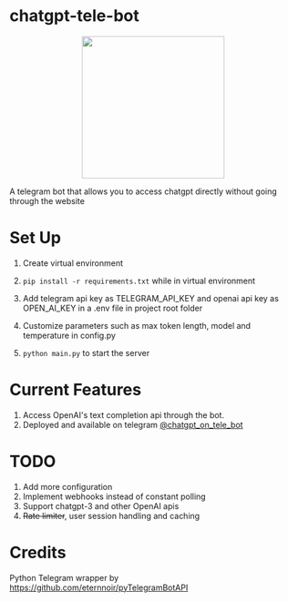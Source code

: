 # chatgpt-tele-bot
<p align = "center">
<img src="https://user-images.githubusercontent.com/69890658/214094451-62369e35-9307-4585-b8aa-c6020e051a7b.png" width="250" height="250">
</p>


A telegram bot that allows you to access chatgpt directly without going through the website 

# Set Up
1. Create virtual environment

2. `pip install -r requirements.txt` while in virtual environment

3. Add telegram api key as TELEGRAM_API_KEY and openai api key as OPEN_AI_KEY in a .env file in project root folder

4. Customize parameters such as max token length, model and temperature in config.py

5. `python main.py` to start the server

# Current Features
1. Access OpenAI's text completion api through the bot.
2. Deployed and available on telegram [@chatgpt_on_tele_bot](https://t.me/chatgpt_on_tele_bot)

# TODO
1. Add more configuration
2. Implement webhooks instead of constant polling
3. Support chatgpt-3 and other OpenAI apis 
4. ~~Rate limiter~~, user session handling and caching

# Credits
Python Telegram wrapper by https://github.com/eternnoir/pyTelegramBotAPI
